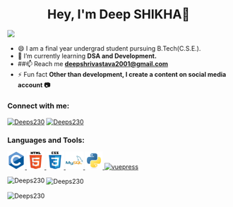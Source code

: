 
<h1 align="center">Hey, I'm Deep SHIKHA👋</h1>
<img src="https://media1.tenor.com/images/9d0cb0eda3bece076b73f488a52238f5/tenor.gif" width="300" align='mid'>

- 😄 I am a final year undergrad student pursuing B.Tech(C.S.E.).
- 🌱 I’m currently learning **DSA and Development.**
- ##📫 Reach me **deepshrivastava2001@gmail.com**
- ⚡ Fun fact **Other than development, I create a content on social media account 📷**
<h3 align="left">Connect with me:</h3>
<p align="left">
<a href="https://www.linkedin.com/in/deep-shikha-shrivastava-4510081bb/" target="blank"><img align="center" src="https://raw.githubusercontent.com/rahuldkjain/github-profile-readme-generator/master/src/images/icons/Social/linked-in-alt.svg" alt="Deeps230" height="30" width="40" /></a>
<a href="https://instagram.com/thisdeepshikha_shri" target="blank"><img align="center" src="https://raw.githubusercontent.com/rahuldkjain/github-profile-readme-generator/master/src/images/icons/Social/instagram.svg" alt="Deeps230" height="30" width="40" /></a>
</p>
<h3 align="left">Languages and Tools:</h3>
<p align="left"> <a href="https://www.cprogramming.com/" target="_blank" rel="noreferrer"> <img src="https://raw.githubusercontent.com/devicons/devicon/master/icons/c/c-original.svg" alt="c" width="40" height="40"/> </a> <a href="https://www.iitbombay.com/cpp/" target="_blank" rel="noreferrer"> <img
src="https://raw.githubusercontent.com/devicons/devicon/master/icons/html5/html5-original-wordmark.svg" alt="html5" width="40" height="40"/> </a> <a href="https://www.java.com" target="_blank" rel="noreferrer"> <img
src="https://raw.githubusercontent.com/devicons/devicon/master/icons/css3/css3-original-wordmark.svg" alt="css3" width="40" height="40"/> </a> <a href="https://www.w3.org/html/" target="_blank" rel="noreferrer"> <img
src="https://raw.githubusercontent.com/devicons/devicon/master/icons/mysql/mysql-original-wordmark.svg" alt="mysql" width="40" height="40"/> </a> <a href="https://vuepress.vuejs.org/" target="_blank" rel="noreferrer"> 
<img src="https://github.com/devicons/devicon/blob/master/icons/python/python-original.svg" title="Python" alt="Python" width="40" height="40"/> 
<img src="https://raw.githubusercontent.com/AliasIO/wappalyzer/master/src/drivers/webextension/images/icons/VuePress.svg" alt="vuepress" width="40" height="40"/> </a> </p>
<p><img align="left" src="https://github-readme-stats.vercel.app/api/top-langs?username=Deeps230&show_icons=true&locale=en&layout=compact" alt="Deeps230" /></p>
<p>&nbsp;<img align="center" src="https://github-readme-stats.vercel.app/api?username=Deeps230&show_icons=true&locale=en" alt="Deeps230" /></p>
<p><img align="center" src="https://github-readme-streak-stats.herokuapp.com/?user=Deeps230&" alt="Deeps230" /></p>
	
